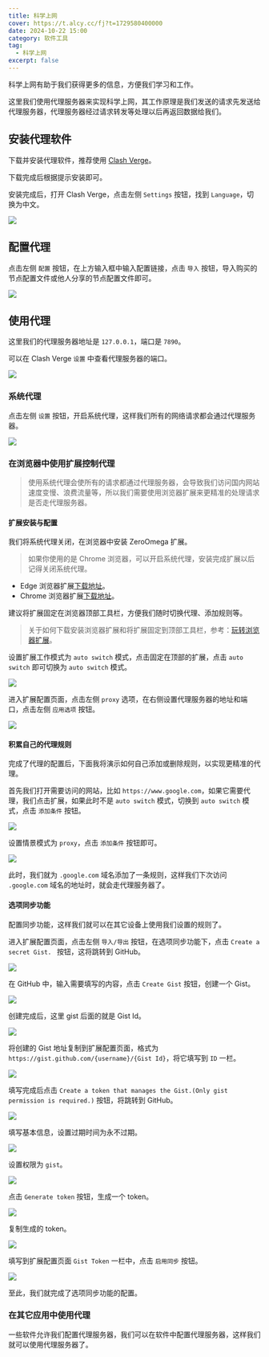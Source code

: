 ```yaml
---
title: 科学上网
cover: https://t.alcy.cc/fj?t=1729580400000
date: 2024-10-22 15:00
category: 软件工具
tag: 
  - 科学上网
excerpt: false
---
```


科学上网有助于我们获得更多的信息，方便我们学习和工作。

这里我们使用代理服务器来实现科学上网，其工作原理是我们发送的请求先发送给代理服务器，代理服务器经过请求转发等处理以后再返回数据给我们。

## 安装代理软件

下载并安装代理软件，推荐使用 [Clash Verge](https://clashverge.net/)。

下载完成后根据提示安装即可。

安装完成后，打开 Clash Verge，点击左侧 `Settings` 按钮，找到 `Language`，切换为中文。

![](https://happier-blog-picture.oss-cn-qingdao.aliyuncs.com/SoftwareTool/%E7%A7%91%E5%AD%A6%E4%B8%8A%E7%BD%9101.jpg)

## 配置代理

点击左侧 `配置` 按钮，在上方输入框中输入配置链接，点击 `导入` 按钮，导入购买的节点配置文件或他人分享的节点配置文件即可。

![](https://happier-blog-picture.oss-cn-qingdao.aliyuncs.com/SoftwareTool/%E7%A7%91%E5%AD%A6%E4%B8%8A%E7%BD%9102.jpg)

## 使用代理

这里我们的代理服务器地址是 `127.0.0.1`，端口是 `7890`。

可以在 Clash Verge `设置` 中查看代理服务器的端口。

![](https://happier-blog-picture.oss-cn-qingdao.aliyuncs.com/SoftwareTool/%E7%A7%91%E5%AD%A6%E4%B8%8A%E7%BD%9103.jpg)

### 系统代理

点击左侧 `设置` 按钮，开启系统代理，这样我们所有的网络请求都会通过代理服务器。

![](https://happier-blog-picture.oss-cn-qingdao.aliyuncs.com/SoftwareTool/%E7%A7%91%E5%AD%A6%E4%B8%8A%E7%BD%9104.jpg)

### 在浏览器中使用扩展控制代理

> 使用系统代理会使所有的请求都通过代理服务器，会导致我们访问国内网站速度变慢、浪费流量等，所以我们需要使用浏览器扩展来更精准的处理请求是否走代理服务器。

#### 扩展安装与配置

我们将系统代理关闭，在浏览器中安装 ZeroOmega 扩展。

> 如果你使用的是 Chrome 浏览器，可以开启系统代理，安装完成扩展以后记得关闭系统代理。

+ Edge 浏览器扩展[下载地址](https://microsoftedge.microsoft.com/addons/detail/proxy-switchyomega-3-zer/dmaldhchmoafliphkijbfhaomcgglmgd)。
+ Chrome 浏览器扩展[下载地址](https://chromewebstore.google.com/detail/proxy-switchyomega-3-zero/pfnededegaaopdmhkdmcofjmoldfiped?hl=zh-CN)。

建议将扩展固定在浏览器顶部工具栏，方便我们随时切换代理、添加规则等。

> 关于如何下载安装浏览器扩展和将扩展固定到顶部工具栏，参考：[玩转浏览器扩展](./玩转浏览器扩展.md)。

设置扩展工作模式为 `auto switch` 模式，点击固定在顶部的扩展，点击 `auto switch` 即可切换为 `auto switch` 模式。

![](https://happier-blog-picture.oss-cn-qingdao.aliyuncs.com/SoftwareTool/%E7%A7%91%E5%AD%A6%E4%B8%8A%E7%BD%9105.jpg)

进入扩展配置页面，点击左侧 `proxy` 选项，在右侧设置代理服务器的地址和端口，点击左侧 `应用选项` 按钮。

![](https://happier-blog-picture.oss-cn-qingdao.aliyuncs.com/SoftwareTool/%E7%A7%91%E5%AD%A6%E4%B8%8A%E7%BD%9106.jpg)

#### 积累自己的代理规则

完成了代理的配置后，下面我将演示如何自己添加或删除规则，以实现更精准的代理。

首先我们打开需要访问的网站，比如 `https://www.google.com`，如果它需要代理，我们点击扩展，如果此时不是 `auto switch` 模式，切换到 `auto switch` 模式，点击 `添加条件` 按钮。

![](https://happier-blog-picture.oss-cn-qingdao.aliyuncs.com/SoftwareTool/%E7%A7%91%E5%AD%A6%E4%B8%8A%E7%BD%9107.jpg)

设置情景模式为 `proxy`，点击 `添加条件` 按钮即可。

![](https://happier-blog-picture.oss-cn-qingdao.aliyuncs.com/SoftwareTool/%E7%A7%91%E5%AD%A6%E4%B8%8A%E7%BD%9108.jpg)

此时，我们就为 `.google.com` 域名添加了一条规则，这样我们下次访问 `.google.com` 域名的地址时，就会走代理服务器了。

#### 选项同步功能

配置同步功能，这样我们就可以在其它设备上使用我们设置的规则了。

进入扩展配置页面，点击左侧 `导入/导出` 按钮，在选项同步功能下，点击 `Create a secret Gist. ` 按钮，这将跳转到 GitHub。

![](https://happier-blog-picture.oss-cn-qingdao.aliyuncs.com/SoftwareTool/%E7%A7%91%E5%AD%A6%E4%B8%8A%E7%BD%9109.jpg)

在 GitHub 中，输入需要填写的内容，点击 `Create Gist` 按钮，创建一个 Gist。

![](https://happier-blog-picture.oss-cn-qingdao.aliyuncs.com/SoftwareTool/%E7%A7%91%E5%AD%A6%E4%B8%8A%E7%BD%9110.jpg)

创建完成后，这里 gist 后面的就是 Gist Id。

![](https://happier-blog-picture.oss-cn-qingdao.aliyuncs.com/SoftwareTool/%E7%A7%91%E5%AD%A6%E4%B8%8A%E7%BD%9111.jpg)

将创建的 Gist 地址复制到扩展配置页面，格式为 `https://gist.github.com/{username}/{Gist Id}`，将它填写到 `ID` 一栏。

![](https://happier-blog-picture.oss-cn-qingdao.aliyuncs.com/SoftwareTool/%E7%A7%91%E5%AD%A6%E4%B8%8A%E7%BD%9112.jpg)

填写完成后点击 `Create a token that manages the Gist.(Only gist permission is required.)` 按钮，将跳转到 GitHub。

![](https://happier-blog-picture.oss-cn-qingdao.aliyuncs.com/SoftwareTool/%E7%A7%91%E5%AD%A6%E4%B8%8A%E7%BD%9113.jpg)

填写基本信息，设置过期时间为永不过期。

![](https://happier-blog-picture.oss-cn-qingdao.aliyuncs.com/SoftwareTool/%E7%A7%91%E5%AD%A6%E4%B8%8A%E7%BD%9114.jpg)

设置权限为 `gist`。

![](https://happier-blog-picture.oss-cn-qingdao.aliyuncs.com/SoftwareTool/%E7%A7%91%E5%AD%A6%E4%B8%8A%E7%BD%9115.jpg)

点击 `Generate token` 按钮，生成一个 token。

![](https://happier-blog-picture.oss-cn-qingdao.aliyuncs.com/SoftwareTool/%E7%A7%91%E5%AD%A6%E4%B8%8A%E7%BD%9116.jpg)

复制生成的 token。

![](https://happier-blog-picture.oss-cn-qingdao.aliyuncs.com/SoftwareTool/%E7%A7%91%E5%AD%A6%E4%B8%8A%E7%BD%9117.jpg)

填写到扩展配置页面 `Gist Token` 一栏中，点击 `启用同步` 按钮。

![](https://happier-blog-picture.oss-cn-qingdao.aliyuncs.com/SoftwareTool/%E7%A7%91%E5%AD%A6%E4%B8%8A%E7%BD%9118.jpg)

至此，我们就完成了选项同步功能的配置。

### 在其它应用中使用代理

一些软件允许我们配置代理服务器，我们可以在软件中配置代理服务器，这样我们就可以使用代理服务器了。